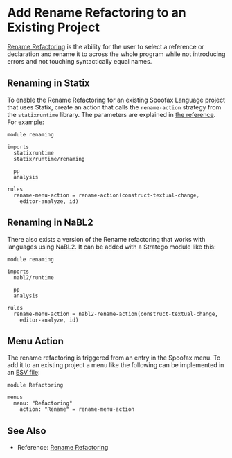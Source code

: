 # Add Rename Refactoring to an Existing Project
[Rename Refactoring][1] is the ability for the user to select a reference or declaration and rename it to across the whole program while not introducing errors and not touching syntactically equal names.

## Renaming in Statix
To enable the Rename Refactoring for an existing Spoofax Language project that uses Statix, create an action that calls the `rename-action` strategy from the `statixruntime` library. The parameters are explained in [the reference][1]. For example:

```stratego
module renaming

imports
  statixruntime
  statix/runtime/renaming

  pp
  analysis

rules
  rename-menu-action = rename-action(construct-textual-change,
    editor-analyze, id)
```

## Renaming in NaBL2
There also exists a version of the Rename refactoring that works with languages using NaBL2. It can be added with a Stratego module like this:

```stratego
module renaming

imports
  nabl2/runtime

  pp
  analysis

rules
  rename-menu-action = nabl2-rename-action(construct-textual-change,
    editor-analyze, id)
```

## Menu Action
The rename refactoring is triggered from an entry in the Spoofax menu. To add it to an existing project a menu like the following can be implemented in an [ESV file](../../references/editor-services/esv.md):

```esv
module Refactoring

menus
  menu: "Refactoring"
    action: "Rename" = rename-menu-action
```

## See Also
- Reference: [Rename Refactoring][1]


[1]: ../../references/editor-services/renaming.md
